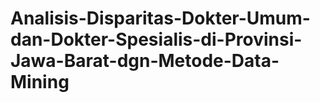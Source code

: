 # Analisis-Disparitas-Dokter-Umum-dan-Dokter-Spesialis-di-Provinsi-Jawa-Barat-dgn-Metode-Data-Mining